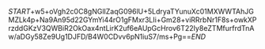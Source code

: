 $START$+w5+oVgh2c0C8gNGlIZaqG096lU+5LdryaTYunuXc01MXWWTAhJGMZLk4p+Na9An95d22GYmYi44rO1gFMxr3LIi+Gm28+viRRrbNr1F8s+owkXPrzddGKzV3QWBiR2OkOax4ntLirK2uf6eAUpGcHrov6T22Iy8eZTMfurfrdTnAw/aDGy58Ze9Ug1DJFD/B4W0CDvv6pN1iuS7/ms+Pg==$END$